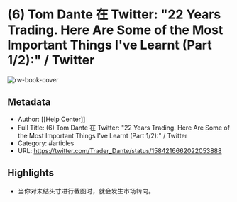 # (6) Tom Dante 在 Twitter: "22 Years Trading. Here Are Some of the Most Important Things I've Learnt (Part 1/2):" / Twitter

![rw-book-cover](https://readwise-assets.s3.amazonaws.com/static/images/article1.be68295a7e40.png)

## Metadata
- Author: [[Help Center]]
- Full Title: (6) Tom Dante 在 Twitter: "22 Years Trading. Here Are Some of the Most Important Things I've Learnt (Part 1/2):" / Twitter
- Category: #articles
- URL: https://twitter.com/Trader_Dante/status/1584216662022053888

## Highlights
- 当你对未结头寸进行截图时，就会发生市场转向。
